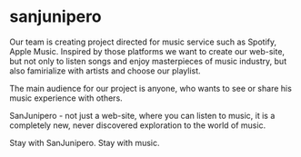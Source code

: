 # sanjunipero
Our team is creating project directed for music service such as Spotify, Apple Music. Inspired by those platforms we want to create our web-site, but not only to listen songs and enjoy masterpieces of music industry, but also famirialize with artists and choose our playlist.

The main audience for our project is anyone, who wants to see or share his music experience with others.

SanJunipero - not just a web-site, where you can listen to music, it is a completely new, never discovered exploration to the world of music. 

Stay with SanJunipero. Stay with music.
